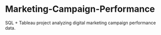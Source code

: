 # Marketing-Campaign-Performance
SQL + Tableau project analyzing digital marketing campaign performance data.

